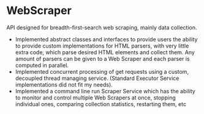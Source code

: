 # WebScraper
API designed for breadth-first-search web scraping, mainly data collection.
<ul>
  <li> Implemented abstract classes and interfaces to provide users the ability to provide custom 
implementations for HTML parsers, with very little extra code, which parse desired HTML elements and 
collect them. Any amount of parsers can be given to a Web Scraper and each parser is computed in parallel. 
  </li>
  <li>Implemented concurrent processing of get requests using a custom, decoupled thread managing service.
(Standard Executor Service implementations did not fit my needs).
  </li>
  <li>
Implemented a command line run Scraper Service which has the ability to monitor and control multiple 
Web Scrapers at once, stopping individual ones, comparing collection statistics, restarting them, etc
  </li>
</ul>
